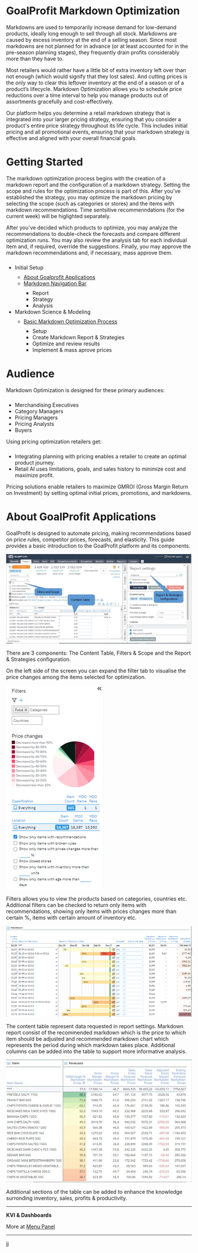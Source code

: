 # GoalProfit Markdown Optimization


Markdowns are used to temporarily increase demand for low-demand products, ideally long enough to sell through all stock. Markdowns are caused by excess inventory at the end of a selling season. Since most markdowns are not planned for in advance (or at least accounted for in the pre-season planning stages), they frequently drain profits considerably more than they have to.

[](image1.JPG)

Most retailers would rather have a little bit of extra inventory left over than not enough (which would signify that they lost sales). And cutting prices is the only way to clear this leftover inventory at the end of a season or of a product’s lifecycle. Markdown Optimization allows you to schedule price reductions over a time interval to help you manage products out of assortments gracefully and cost-effectively.

Our platform helps you determine a retail markdown strategy that is integrated into your larger pricing strategy, ensuring that you consider a product's entire price strategy throughout its life cycle. This includes initial pricing and all promotional events, ensuring that your markdown strategy is effective and aligned with your overall financial goals.


# Getting Started

The markdown optimization process begins with the creation of a markdown report and the configuration of a markdown strategy. Setting the scope and rules for the optimization process is part of this. After you've established the strategy, you may optimize the markdown pricing by selecting the scope (such as categories or stores) and the items with markdown recommendations. Time sentsitive recommenndations (for the current week) will be higlighted separately.

After you've decided which products to optimize, you may analyze the recommendations to double-check the forecasts and compare different optimization runs. You may also review the analysis tab for each individual item and, if required, override the suggestions. Finally, you may approve the markdown recommendations and, if necessary, mass approve them.

* Initial Setup
  * [About Goalprofit Applications](../user_guide/)
  * [Markdown Navigation Bar](navigation/)
    * Report
    * Strategy
    * Analysis
* Markdown Science & Modeling
  * [Basic Markdown Optimization Process](process/)
    * Setup 
    * Create Markdown Report & Strategies
    * Optimize and review results
    * Implement & mass aprove prices

# Audience

Markdown Optimization is designed for these primary audiences: 

* Merchandising Executives
* Category Managers
* Pricing Managers 
* Pricing Analysts 
* Buyers

Using pricing optimization retailers get:
- Integrating planning with pricing enables a retailer to create an optimal product journey.
- Retail AI uses limitations, goals, and sales history to minimize cost and maximize profit. 

Pricing solutions enable retailers to maximize GMROI (Gross Margin Return on Investment) 
by setting optimal initial prices, promotions, and markdowns.

# About GoalProfit Applications 

GoalProfit is designed to automate pricing, making recommendations based on price rules, competitor prices, forecasts, and elasticity.
This guide provides a basic introduction to the GoalProfit platform and its components.

![](../user_guide/media/user_guide/image8.jpeg)

There are 3 components: The Content Table, Filters & Scope and the Report & Strategies configuration.

On the left side of the screen you can expand the filter tab to visualise the price changes among the items selected for optimization.

![](media/image7.png)

Filters allows you to view the products based on categories, countries etc. Additional filters can be checked to return only items with recommendations, showing only items with prices changes more than certain %, items with certain amount of inventory etc.

![](media/image4.png)

The content table represent data requested in report settings. Markdown report consist of the recommended markdown which is the price to which item should be adjusted and recommended markdown chart which represents the period during which markdown takes place. Additional columns can be added into the table to support more informative analysis.

![](media/image50.JPG)

Additional sections of the table can be added to enhance the knowledge surronding inventory, sales, profits & productivity.

---
**KVI & Dashboards**

More at [Menu Panel](../user_guide/menu)

---

jj

<style>
h1 img {
  display: inline-block;
  height: 22px;
  margin-top: -3px;
  margin-left: -16px;
}
ul {
  line-height: 1.;
 padding-top: 9px;
}
}
</style>
